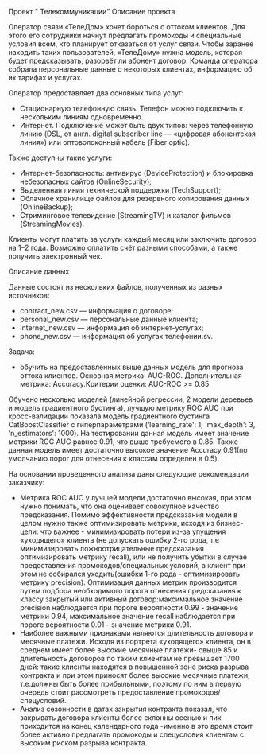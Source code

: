 Проект " Телекоммуникации" Описание проекта

Оператор связи «ТелеДом» хочет бороться с оттоком клиентов. Для этого его сотрудники начнут предлагать промокоды и специальные условия всем, кто планирует отказаться от услуг связи. Чтобы заранее находить таких пользователей, «ТелеДому» нужна модель, которая будет предсказывать, разорвёт ли абонент договор. Команда оператора собрала персональные данные о некоторых клиентах, информацию об их тарифах и услугах.

Оператор предоставляет два основных типа услуг:
 - Стационарную телефонную связь. Телефон можно подключить к нескольким линиям одновременно.
 - Интернет. Подключение может быть двух типов: через телефонную линию (DSL, от англ. digital subscriber line — «цифровая абонентская линия») или оптоволоконный кабель (Fiber optic).

Также доступны такие услуги:
 - Интернет-безопасность: антивирус (DeviceProtection) и блокировка небезопасных сайтов (OnlineSecurity);
 - Выделенная линия технической поддержки (TechSupport);
 - Облачное хранилище файлов для резервного копирования данных (OnlineBackup);
 - Стриминговое телевидение (StreamingTV) и каталог фильмов (StreamingMovies).

Клиенты могут платить за услуги каждый месяц или заключить договор на 1–2 года. Возможно оплатить счёт разными способами, а также получить электронный чек.

Описание данных

Данные состоят из нескольких файлов, полученных из разных источников:
 - contract_new.csv — информация о договоре;
 - personal_new.csv — персональные данные клиента;
 - internet_new.csv — информация об интернет-услугах;
 - phone_new.csv — информация об услугах телефонии.sv.

Задача:
- обучить на предоставленных выше данных модель для прогноза оттока клиентов. Основная метрика: AUC-ROC. Дополнительная метрика: Accuracy.Критерии оценки: AUC-ROC >= 0.85


Обучено несколько моделей (линейной регрессии, 2 модели деревьев и модель градиентного бустинга), лучшую метрику ROC AUC при кросс-валидации показала модель градиентного бустинга  CatBoostClassifier с гиперпараметрами (‘learning_rate': 1, 'max_depth': 3, 'n_estimators': 1000). На тестировании данная модель имеет значение метрики ROC AUC равное 0.91, что выше требуемого в 0.85. Также данная модель имеет достаточно высокое значение Accuracy 0.91(по умолчанию порог для отнесения к классам определен в 0.5).

На основании проведенного анализа даны следующие рекомендации заказчику:
 - Метрика ROC AUC у лучшей модели достаточно высокая, при этом нужно понимать, что она оценивает совокупное качество предсказания. Помимо эффективности предсказания модели в целом нужно также оптимизировать метрики, исходя из бизнес-цели: что важнее - минимизировать потери из-за упущения «уходящего» клиента (не допускать ошибку 2-го рода, т.е минимизировать ложноотрицательные предсказания оптимизировать метрику recall), или не получить убытки в случае предоставления промокодов/специальных условий, а клиент при этом не собирался уходить(ошибки 1-го рода - оптимизировать метрику precision). Оптимизация данных метрик производится путем подбора необходимого порога отнесения предсказания к классу закрытый или активный договор:максимальное значение precision наблюдается при пороге вероятности 0.99 - значение метрики 0.94, максимальное значение recall наблюдается при пороге вероятности 0.01 - значение метрики 0.91.
 - Наиболее важными признаками являются длительность договора и месячные платежи. Исходя из портрета «уходящего» клиента, он в среднем имеет более высокие месячные платежи- свыше 85 и длительность договоров по таким клиентам не превышает 1700 дней: такие клиенты находятся в повышенной зоне риска разрыва контракта и при этом приносят более высокие месячные платежи, т.е.должны быть более прибыльными, поэтому по ним в первую очередь стоит рассмотреть предоставление промокодов/спецусловий.
 - Анализ сезонности в датах закрытия контракта показал, что закрывать договора клиенты более склонны осенью и пик приходится на конец календарного года -именно в это время стоит более активно предлагать промокоды и спецусловия клиентам с высоким риском разрыва контракта.

